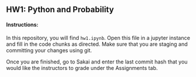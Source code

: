 ## HW1: Python and Probability

#### Instructions:

In this repository, you will find `hw1.ipynb`. Open this file in a jupyter instance and fill in the code chunks as directed. Make sure that you are staging and committing your changes using git.

Once you are finished, go to Sakai and enter the last commit hash that you would like the instructors to grade under the Assignments tab.
